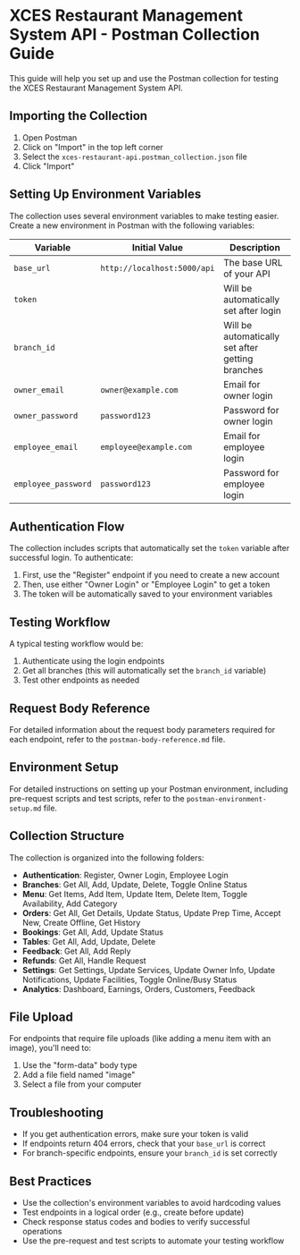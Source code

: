 # XCES Restaurant Management System API - Postman Collection Guide

This guide will help you set up and use the Postman collection for testing the XCES Restaurant Management System API.

## Importing the Collection

1. Open Postman
2. Click on "Import" in the top left corner
3. Select the `xces-restaurant-api.postman_collection.json` file
4. Click "Import"

## Setting Up Environment Variables

The collection uses several environment variables to make testing easier. Create a new environment in Postman with the following variables:

| Variable | Initial Value | Description |
|----------|---------------|-------------|
| `base_url` | `http://localhost:5000/api` | The base URL of your API |
| `token` | | Will be automatically set after login |
| `branch_id` | | Will be automatically set after getting branches |
| `owner_email` | `owner@example.com` | Email for owner login |
| `owner_password` | `password123` | Password for owner login |
| `employee_email` | `employee@example.com` | Email for employee login |
| `employee_password` | `password123` | Password for employee login |

## Authentication Flow

The collection includes scripts that automatically set the `token` variable after successful login. To authenticate:

1. First, use the "Register" endpoint if you need to create a new account
2. Then, use either "Owner Login" or "Employee Login" to get a token
3. The token will be automatically saved to your environment variables

## Testing Workflow

A typical testing workflow would be:

1. Authenticate using the login endpoints
2. Get all branches (this will automatically set the `branch_id` variable)
3. Test other endpoints as needed

## Request Body Reference

For detailed information about the request body parameters required for each endpoint, refer to the `postman-body-reference.md` file.

## Environment Setup

For detailed instructions on setting up your Postman environment, including pre-request scripts and test scripts, refer to the `postman-environment-setup.md` file.

## Collection Structure

The collection is organized into the following folders:

- **Authentication**: Register, Owner Login, Employee Login
- **Branches**: Get All, Add, Update, Delete, Toggle Online Status
- **Menu**: Get Items, Add Item, Update Item, Delete Item, Toggle Availability, Add Category
- **Orders**: Get All, Get Details, Update Status, Update Prep Time, Accept New, Create Offline, Get History
- **Bookings**: Get All, Add, Update Status
- **Tables**: Get All, Add, Update, Delete
- **Feedback**: Get All, Add Reply
- **Refunds**: Get All, Handle Request
- **Settings**: Get Settings, Update Services, Update Owner Info, Update Notifications, Update Facilities, Toggle Online/Busy Status
- **Analytics**: Dashboard, Earnings, Orders, Customers, Feedback

## File Upload

For endpoints that require file uploads (like adding a menu item with an image), you'll need to:

1. Use the "form-data" body type
2. Add a file field named "image"
3. Select a file from your computer

## Troubleshooting

- If you get authentication errors, make sure your token is valid
- If endpoints return 404 errors, check that your `base_url` is correct
- For branch-specific endpoints, ensure your `branch_id` is set correctly

## Best Practices

- Use the collection's environment variables to avoid hardcoding values
- Test endpoints in a logical order (e.g., create before update)
- Check response status codes and bodies to verify successful operations
- Use the pre-request and test scripts to automate your testing workflow